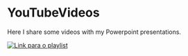 # YouTubeVideos


Here I share some videos with my Powerpoint presentations. 

[![Link para o playlist](https://img.youtube.com/vi/94F5kn6jYFs/default.jpg)](https://youtube.com/playlist?list=PLzoH-bCrUIJrDtsL-EWoOOgfHqAC6t6QD)
